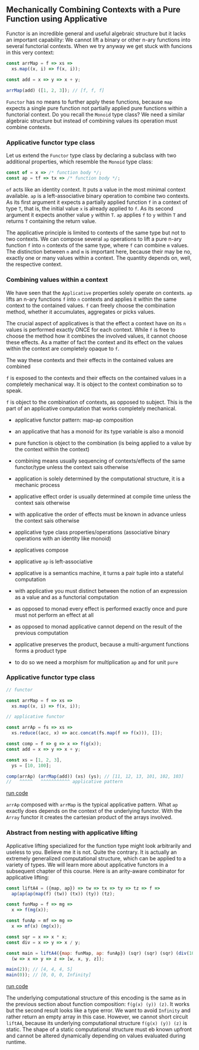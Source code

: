 ## Mechanically Combining Contexts with a Pure Function using Applicative

Functor is an incredible general and useful algebraic structure but it lacks an important capability: We cannot lift a binary or other n-ary functions into several functorial contexts. When we try anyway we get stuck with funcions in this very context:

```javascript
const arrMap = f => xs =>
  xs.map((x, i) => f(x, i));
  
const add = x => y => x + y;

arrMap(add) ([1, 2, 3]); // [f, f, f]
```
`Functor` has no means to further apply these functions, because `map` expects a single pure function not partially applied pure functions within a functorial context. Do you recall the `Monoid` type class? We need a similar algebraic structure but instead of combining values its operation must combine contexts.

### Applicative functor type class

Let us extend the `Functor` type class by declaring a subclass with two additional properties, which resemble the `Monoid` type class:

```javascript
const of = x => /* function body */;
const ap = tf => tx => /* function body */;
```
`of` acts like an identity context. It puts a value in the most minimal context available. `ap` is a left-associative binary operation to combine two contexts. As its first argument it expects a partially applied function `f` in a context of type `T`, that is, the initial value `x` is already applied to `f`. As its second argument it expects another value `y` within `T`. `ap` applies `f` to `y` within `T` and returns `T` containing the return value.

The applicative principle is limited to contexts of the same type but not to two contexts. We can compose several `ap` operations to lift a pure n-ary function `f` into `n` contexts of the same type, where `f` can combine `m` values. The distinction between `n` and `m` is important here, because their may be no, exactly one or many values within a context. The quantity depends on, well, the respective context.

### Combining values within a context

We have seen that the `Applicative` properties solely operate on contexts. `ap` lifts an n-ary functions `f` into `n` contexts and applies it within the same context to the contained values. `f` can freely choose the combination method, whether it accumulates, aggregates or picks values.

The crucial aspect of applicatives is that the effect a context have on its `n` values is performed exactly ONCE for each context. While `f` is free to choose the method how it combines the involved values, it cannot choose these effects. As a matter of fact the context and its effect on the values within the context are completely opaque to `f`. 

The way these contexts and their effects in the contained values are combined 

`f` is exposed to the contexts and their effects on the contained values in a completely mechanical way. It is object to the context combination so to speak.

`f` is object to the combination of contexts, as opposed to subject. This is the part of an applicative computation that works completely mechanical.

* applicative functor pattern: map-ap composition
* an applicative that has a monoid for its type variable is also a monoid
* pure function is object to the combination (is being applied to a value by the context within the context)
* combining means usually sequencing of contexts/effects of the same functor/type unless the context sais otherwise
* application is solely determined by the computational structure, it is a mechanic process
* applicative effect order is usually determined at compile time unless the context sais otherwise
* with applicative the order of effects must be known in advance unless the context sais otherwise
* applicative type class properties/operations (associative binary operations with an identity like monoid)
* applicatives compose
* applicative `ap` is left-associative
* applicative is a semantics machine, it turns a pair tuple into a stateful computation
* with applicative you must distinct between the notion of an expression as a value and as a functorial computation
* as opposed to monad every effect is performed exactly once and pure must not perform an effect at all
* as opposed to monad applicative cannot depend on the result of the previous computation

* applicative preserves the product, because a multi-argument functions forms a product type
* to do so we need a morphism for multiplication `ap` and for unit `pure`

### Applicative functor type class


```javascript
// functor

const arrMap = f => xs =>
  xs.map((x, i) => f(x, i));

// applicative functor

const arrAp = fs => xs =>
  xs.reduce((acc, x) => acc.concat(fs.map(f => f(x))), []);

const comp = f => g => x => f(g(x));
const add = x => y => x + y;

const xs = [1, 2, 3],
  ys = [10, 100];

comp(arrAp) (arrMap(add)) (xs) (ys); // [11, 12, 13, 101, 102, 103]
//   ^^^^^   ^^^^^^^^^^^ applicative pattern
```
[run code](https://repl.it/repls/SpringgreenMajesticInterfaces)

`arrAp` composed with `arrMap` is the typical applicative pattern. What `ap` exactly does depends on the context of the underlying functor. With the `Array` functor it creates the cartesian product of the arrays involved.

### Abstract from nesting with applicative lifting

Applicative lifting specialized for the function type might look arbitrarily and useless to you. Believe me it is not. Quite the contrary. It is actually an extremely generalized computational structure, which can be applied to a variety of types. We will learn more about applicative functors in a subsequent chapter of this course. Here is an arity-aware combinator for applicative lifting:

```javascript
const liftA4 = ({map, ap}) => tw => tx => ty => tz => f =>
  ap(ap(ap(map(f) (tw)) (tx)) (ty)) (tz);

const funMap = f => mg =>
  x => f(mg(x));

const funAp = mf => mg =>
  x => mf(x) (mg(x));

const sqr = x => x * x;
const div = x => y => x / y;

const main = liftA4({map: funMap, ap: funAp}) (sqr) (sqr) (sqr) (div(10))
  (w => x => y => z => [w, x, y, z]);

main(2)); // [4, 4, 4, 5]
main(0)); // [0, 0, 0, Infinity]
```
[run code](https://repl.it/repls/UnselfishSneakyConditions)

The underlying computational structure of this encoding is the same as in the previous section about function composition: `f(g(x) (y)) (z)`. It works but the second result looks like a type error. We want to avoid `Infinity` and rather return an empty array in this case. However, we cannot short circuit `liftA4`, because its underlying computational structure `f(g(x) (y)) (z)` is static. The shape of a static computational structure must eb known upfront and cannot be altered dynamically depending on values evaluated during runtime.
